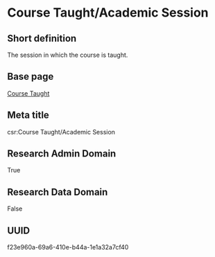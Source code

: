 # Course Taught/Academic Session
## Short definition
The session in which the course is taught.
## Base page
[Course Taught](../../Objects/Course%20Taught.md)
## Meta title
csr:Course Taught/Academic Session
## Research Admin Domain
True
## Research Data Domain
False
## UUID
f23e960a-69a6-410e-b44a-1e1a32a7cf40
